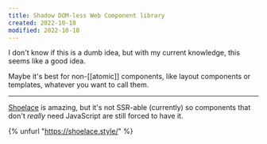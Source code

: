 ```yaml
---
title: Shadow DOM-less Web Component library
created: 2022-10-18
modified: 2022-10-18
---
```


I don't know if this is a dumb idea, but with my current knowledge, this seems like a good idea.

Maybe it's best for non-[[atomic]] components, like layout components or templates, whatever you want to call them.

---

[Shoelace](https://shoelace.style/) is amazing, but it's not SSR-able (currently) so components that don't *really* need JavaScript are still forced to have it.

{% unfurl "https://shoelace.style/" %}